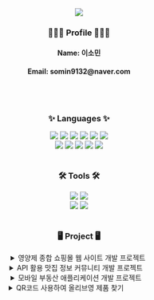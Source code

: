 <div align=center>
   <img src="https://capsule-render.vercel.app/api?type=slice&color=auto&height=200&text=Somin's%20Porfolio&fontAlign=70&rotate=13&fontAlignY=25&descAlign=70.&descAlignY=44" />
</div>
<div align=center>
   <h3>👩🏻‍💻 Profile 👩🏻‍💻</h3>
</div>
<div align=center>
 <h4>Name: 이소민</h4>
 <h4>Email: somin9132@naver.com</h4>
</div>
<br><br>
<div align=center>
   <h3>✨ Languages ✨</h3>
</div>
<div align="center">
  <img src="https://img.shields.io/badge/Spring-6DB33F?style=flat&logo=Spring&logoColor=white" />
  <img src="https://img.shields.io/badge/Java-007396?style=flat&logo=Conda-Forge&logoColor=white" />
  <img src="https://img.shields.io/badge/HTML5-E34F26?style=flat&logo=HTML5&logoColor=white" />
  <img src="https://img.shields.io/badge/CSS3-1572B6?style=flat&logo=CSS3&logoColor=white" />
  <img src="https://img.shields.io/badge/JavaScript-F7DF1E?style=flat&logo=JavaScript&logoColor=white" />
  <img src="https://img.shields.io/badge/Android-3DDC84?style=flat-square&logo=Android&logoColor=white"/>
  <br>
  <img src="https://img.shields.io/badge/Mybatis-000000?style=flat&logo=Fluentd&logoColor=white" />
  <img src="https://img.shields.io/badge/Oracle%20SQL-F80000?style=flat&logo=Oracle&logoColor=white" />
  <img src="https://img.shields.io/badge/MySQL-4479A1?style=flat&logo=MySQL&logoColor=white" />
  <img src="https://img.shields.io/badge/Vue.js-4FC08D?style=flat&logo=vuedotjs&logoColor=white" />
  <img src="https://img.shields.io/badge/Node.js-339933?style=flat&logo=nodedotjs&logoColor=white" />
  
</div>
<br>
<div align=center>
   <h3>🛠 Tools 🛠</h3>
</div>
<div align=center>
  <img src="https://img.shields.io/badge/Eclipse%20IDE-2C2255?style=flat&logo=EclipseIDE&logoColor=white" />
  <img src="https://img.shields.io/badge/Visual%20Studio%20Code-007ACC?style=flat&logo=VisualStudioCode&logoColor=white" />
  <br>
	<img src="https://img.shields.io/badge/Tomcat-F8DC75?style=flat&logo=ApacheTomcat&logoColor=white" />
	<img src="https://img.shields.io/badge/GitHub-181717?style=flat&logo=GitHub&logoColor=white" />
</div>
<br>
<div align=center>
   <h3>🖥 Project 🖥</h3>
</div>
<div align=center>
   <details>
      <summary>영양제 종합 쇼핑몰 웹 사이트 개발 프로젝트&nbsp</summary>
      <div markdown="1">
         <p>https://github.com/sohimiin/YACJANGSU</p>
      </div>
   </details>
   <details>
      <summary>API 활용 맛집 정보 커뮤니티 개발 프로젝트&nbsp&nbsp&nbsp</summary>
      <div markdown="1">
         <p>https://github.com/sohimiin/WITH</p>
      </div>
   </details>
   <details>
      <summary>모바일 부동산 애플리케이션 개발 프로젝트&nbsp&nbsp&nbsp</summary>
      <div markdown="1">
         <p>https://github.com/sohimiin/HanBang</p>
      </div>
   </details>
   <details>
      <summary>QR코드 사용하여 올리브영 제품 찾기&nbsp&nbsp&nbsp&nbsp&nbsp&nbsp&nbsp&nbsp&nbsp&nbsp&nbsp&nbsp&nbsp</summary>
      <div markdown="1">
         <p>https://github.com/sohimiin/ALLQ</p>
      </div>
   </details>
</div>


